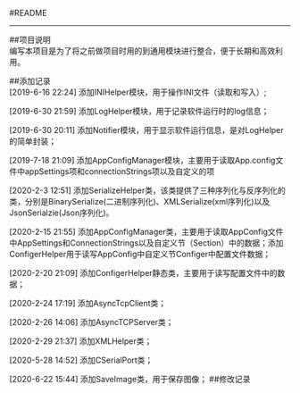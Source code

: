 #README  

---
##项目说明  
编写本项目是为了将之前做项目时用的到通用模块进行整合，便于长期和高效利用。

##添加记录  
[2019-6-16 22:24] 添加INIHelper模块，用于操作INI文件（读取和写入）;   

[2019-6-30 21:59] 添加LogHelper模块，用于记录软件运行时的log信息；  


[2019-6-30 20:11] 添加Notifier模块，用于显示软件运行信息，是对LogHelper的简单封装；  

[2019-7-18 21:09] 添加AppConfigManager模块，主要用于读取App.config文件中appSettings项和connectionStrings项以及自定义的项   

[2020-2-3 12:51] 添加SerializeHelper类，该类提供了三种序列化与反序列化的类，分别是BinarySerialize(二进制序列化)、XMLSerialize(xml序列化)以及JsonSerialzie(Json序列化)。 

[2020-2-15 21:55] 添加AppConfigManager类，主要用于读取AppConfig文件中AppSettings和ConnectionStrings以及自定义节（Section）中的数据；添加ConfigerHelper用于读写AppConfig中自定义节Configer中配置文件数据；

[2020-2-20 21:09] 添加ConfigerHelper静态类，主要用于读写配置文件中的数据；

[2020-2-24 17:19] 添加AsyncTcpClient类；

[2020-2-26 14:06] 添加AsyncTCPServer类；

[2020-2-29 21:37] 添加XMLHelper类；  

[2020-5-28 14:52] 添加CSerialPort类；

[2020-6-22 15:44] 添加SaveImage类，用于保存图像；
##修改记录  
